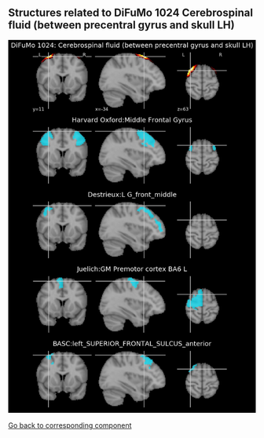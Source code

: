 


## Structures related to DiFuMo 1024 Cerebrospinal fluid (between precentral gyrus and skull LH)

![619](619.jpg "Structures related to DiFuMo 1024 Cerebrospinal fluid (between precentral gyrus and skull LH)")

[Go back to corresponding component](https://parietal-inria.github.io/DiFuMo/1024/html/619.html)